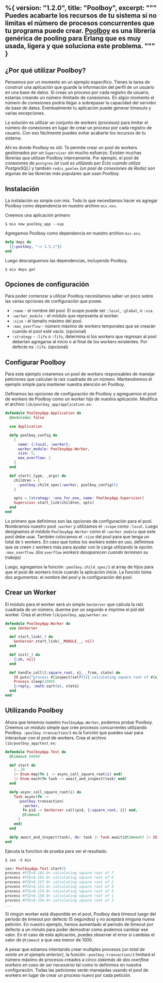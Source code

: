 %{
  version: "1.2.0",
  title: "Poolboy",
  excerpt: """
  Puedes acabarte los recursos de tu sistema si no limitas el número de procesos concurrentes que tu programa puede crear.
[Poolboy](https://github.com/devinus/poolboy) es una librería genérica de pooling para Erlang que es muy usada, ligera y que soluciona este problema.
  """
}
---

## ¿Por qué utilizar Poolboy?

Pensemos por un momento en un ejemplo específico.
Tienes la tarea de construir una aplicación que guarde la información del perfil de un usuario en una base de datos.
Si creas un proceso por cada registro de usuario, estarías creando un número ilimitado de conexiones.
En algún momento el número de conexiones podría llegar a sobrepasar la capacidad del servidor de base de datos.
Eventualmente tu aplicación puede generar timeouts y varias excepciones.

La solución es utilizar un conjunto de workers (procesos) para limitar el número de conexiones en lugar de crear un proceso por cada registro de usuario.
Con eso fácilmente puedes evitar acabarte los recursos de tu sistema.

Ahí es donde Poolboy es útil.
Te permite crear un pool de workers gestionados por un `Supervisor` sin mucho esfuerzo.
Existen muchas librerías que utilizan Poolboy internamente.
Por ejemplo, el pool de conexiones de `postgrex` *(el cual es utilizado por Ecto cuando utiliza PostgreSQL)* y también `redis_poolex` *(un pool de conexiones de Redis)* son algunas de las librerías más populares que usan Poolboy.

## Instalación

La instalación es simple con mix.
Todo lo que necesitamos hacer es agregar Poolboy como dependencia en nuestro archivo `mix.exs`.

Creemos una aplicación primero

```shell
$ mix new poolboy_app --sup
```

Agregamos Poolboy como dependencia en nuestro archivo `mix.exs`.

```elixir
defp deps do
  [{:poolboy, "~> 1.5.1"}]
end
```

Luego descarguemos las dependencias, incluyendo Poolboy.
```shell
$ mix deps.get
```

## Opciones de configuración

Para poder comenzar a utilizar Poolboy necesitamos saber un poco sobre las varias opciones de configuración que posee.

* `:name` - el nombre del pool.
El scope puede ser `:local`, `:global`, o `:via`.
* `:worker_module` - el módulo que representa al worker.
* `:size` - el tamaño máximo del pool.
* `:max_overflow` - número máximo de workers temporales que se crearán cuando el pool esté vacío.
(opcional)
* `:strategy` - `:lifo` o `:fifo`, determina si los workers que regresan al pool deberían agregarse al inicio o al final de los workers existentes.
Por defecto es `:lifo`.
(opcional)

## Configurar Poolboy

Para este ejemplo crearemos un pool de workers responsables de manejar peticiones que calculan la raíz cuadrada de un número.
Mantendremos el ejemplo simple para mantener nuestra atención en Poolboy.

Definamos las opciones de configuración de Poolboy y agreguemos el pool de workers de Poolboy como un worker hijo de nuestra aplicación.
Modifica el archivo `lib/poolboy_app/application.ex`:

```elixir
defmodule PoolboyApp.Application do
  @moduledoc false

  use Application

  defp poolboy_config do
    [
      name: {:local, :worker},
      worker_module: PoolboyApp.Worker,
      size: 5,
      max_overflow: 2
    ]
  end

  def start(_type, _args) do
    children = [
      :poolboy.child_spec(:worker, poolboy_config())
    ]

    opts = [strategy: :one_for_one, name: PoolboyApp.Supervisor]
    Supervisor.start_link(children, opts)
  end
end
```

Lo primero que definimos son las opciones de configuración para el pool.
Nombramos nuestro pool `:worker` y utilizamos el `:scope` como `:local`.
Luego designamos al módulo `PoolboyApp.Worker` como el `:worker_module` que este pool debe usar.
También colocamos el `:size` del pool para que tenga un total de `5` workers.
En caso que todos los workers estén en uso, definimos que se creen `2` workers más para ayudar con la carga utilizando la opción `:max_overflow`.
*(los `overflow` workers desaparecen cuando terminan su trabajo)*

Luego, agregamos la función `:poolboy.child_spec/2` al array de hijos para que el pool de workers inicie cuando la aplicación inicie.
La función toma dos argumentos: el nombre del pool y la configuración del pool.

## Crear un Worker

El módulo para el worker será un simple `GenServer` que calcula la raíz cuadrada de un número, duerme por un segundo e imprime el pid del worker.
Crea el archivo `lib/poolboy_app/worker.ex`:

```elixir
defmodule PoolboyApp.Worker do
  use GenServer

  def start_link(_) do
    GenServer.start_link(__MODULE__, nil)
  end

  def init(_) do
    {:ok, nil}
  end

  def handle_call({:square_root, x}, _from, state) do
    IO.puts("process #{inspect(self())} calculating square root of #{x}")
    Process.sleep(1000)
    {:reply, :math.sqrt(x), state}
  end
end
```

## Utilizando Poolboy

Ahora que tenemos nuestro `PoolboyApp.Worker`, podemos probar Poolboy.
Creemos un módulo simple que cree procesos concurrentes utilizando Poolboy.
`:poolboy.transaction/3` es la función que puedes usar para interactuar con el pool de workers.
Crea el archivo `lib/poolboy_app/test.ex`:

```elixir
defmodule PoolboyApp.Test do
  @timeout 60000

  def start do
    1..20
    |> Enum.map(fn i -> async_call_square_root(i) end)
    |> Enum.each(fn task -> await_and_inspect(task) end)
  end

  defp async_call_square_root(i) do
    Task.async(fn ->
      :poolboy.transaction(
        :worker,
        fn pid -> GenServer.call(pid, {:square_root, i}) end,
        @timeout
      )
    end)
  end

  defp await_and_inspect(task), do: task |> Task.await(@timeout) |> IO.inspect()
end
```

Ejecuta la function de prueba para ver el resultado.

```shell
$ iex -S mix
```

```elixir
iex> PoolboyApp.Test.start()
process #PID<0.182.0> calculating square root of 7
process #PID<0.181.0> calculating square root of 6
process #PID<0.157.0> calculating square root of 2
process #PID<0.155.0> calculating square root of 4
process #PID<0.154.0> calculating square root of 5
process #PID<0.158.0> calculating square root of 1
process #PID<0.156.0> calculating square root of 3
...
```

Si ningún worker está disponible en el pool, Poolboy dará timeout luego del período de timeout por defecto (5 segundos) y no aceptará ninguna nueva petición.
En nuestro ejemplo, hemos aumentado el período de timeout por defecto a un minuto para poder demostrar como podemos cambiar ese valor.
En el caso de esta aplicación, puedes observar el error si cambias el valor de `@timeout` a que sea menor de 1000.

A pesar que estamos intentando crear multiples procesos *(un total de veinte en el ejemplo anterior)*, la función `:poolboy.transaction/3` limitará el número máximo de procesos creados a cinco *(además de dos overflow workers en caso de ser necesario)* tal como lo definimos en nuestra configuración.
Todas las peticiones serán manejadas usando el pool de workers en lugar de crear un proceso nuevo por cada petición.
